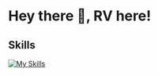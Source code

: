 # Hey there 👋, RV here!

## Skills

[![My Skills](https://skillicons.dev/icons?i=java,html,tailwind,js,mysql,eclipse,laravel,elasticsearch,postman,selenium,jenkins,linux,&theme=dark)](https://skillicons.dev)

